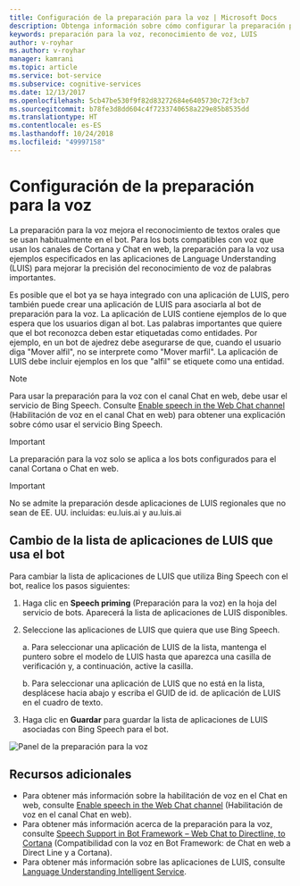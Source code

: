 ```yaml
---
title: Configuración de la preparación para la voz | Microsoft Docs
description: Obtenga información sobre cómo configurar la preparación para la voz para el servicio de bots mediante Azure Portal.
keywords: preparación para la voz, reconocimiento de voz, LUIS
author: v-royhar
ms.author: v-royhar
manager: kamrani
ms.topic: article
ms.service: bot-service
ms.subservice: cognitive-services
ms.date: 12/13/2017
ms.openlocfilehash: 5cb47be530f9f82d83272684e6405730c72f3cb7
ms.sourcegitcommit: b78fe3d8dd604c4f7233740658a229e85b8535dd
ms.translationtype: HT
ms.contentlocale: es-ES
ms.lasthandoff: 10/24/2018
ms.locfileid: "49997158"
---
```

# <a name="configure-speech-priming"></a>Configuración de la preparación para la voz

La preparación para la voz mejora el reconocimiento de textos orales que se usan habitualmente en el bot. Para los bots compatibles con voz que usan los canales de Cortana y Chat en web, la preparación para la voz usa ejemplos especificados en las aplicaciones de Language Understanding (LUIS) para mejorar la precisión del reconocimiento de voz de palabras importantes.

Es posible que el bot ya se haya integrado con una aplicación de LUIS, pero también puede crear una aplicación de LUIS para asociarla al bot de preparación para la voz. La aplicación de LUIS contiene ejemplos de lo que espera que los usuarios digan al bot. Las palabras importantes que quiere que el bot reconozca deben estar etiquetadas como entidades. Por ejemplo, en un bot de ajedrez debe asegurarse de que, cuando el usuario diga "Mover alfil", no se interprete como "Mover marfil". La aplicación de LUIS debe incluir ejemplos en los que "alfil" se etiquete como una entidad.

> [!NOTE]
> Para usar la preparación para la voz con el canal Chat en web, debe usar el servicio de Bing Speech. Consulte [Enable speech in the Web Chat channel](~/bot-service-channel-connect-webchat-speech.md) (Habilitación de voz en el canal Chat en web) para obtener una explicación sobre cómo usar el servicio Bing Speech.

> [!IMPORTANT]
> La preparación para la voz solo se aplica a los bots configurados para el canal Cortana o Chat en web.

> [!IMPORTANT]
> No se admite la preparación desde aplicaciones de LUIS regionales que no sean de EE. UU. incluidas: eu.luis.ai y au.luis.ai

## <a name="change-the-list-of-luis-apps-your-bot-uses"></a>Cambio de la lista de aplicaciones de LUIS que usa el bot

Para cambiar la lista de aplicaciones de LUIS que utiliza Bing Speech con el bot, realice los pasos siguientes:

1. Haga clic en **Speech priming** (Preparación para la voz) en la hoja del servicio de bots. Aparecerá la lista de aplicaciones de LUIS disponibles.
2. Seleccione las aplicaciones de LUIS que quiera que use Bing Speech.
 
    a. Para seleccionar una aplicación de LUIS de la lista, mantenga el puntero sobre el modelo de LUIS hasta que aparezca una casilla de verificación y, a continuación, active la casilla.
     
    b. Para seleccionar una aplicación de LUIS que no está en la lista, desplácese hacia abajo y escriba el GUID de id. de aplicación de LUIS en el cuadro de texto.
     
3. Haga clic en **Guardar** para guardar la lista de aplicaciones de LUIS asociadas con Bing Speech para el bot.

![Panel de la preparación para la voz](~/media/bot-service-manage-speech-priming/speech-priming.png)

## <a name="additional-resources"></a>Recursos adicionales

- Para obtener más información sobre la habilitación de voz en el Chat en web, consulte [Enable speech in the Web Chat channel](~/bot-service-channel-connect-webchat-speech.md) (Habilitación de voz en el canal Chat en web).
- Para obtener más información acerca de la preparación para la voz, consulte [Speech Support in Bot Framework – Web Chat to Directline, to Cortana](https://blog.botframework.com/2017/06/26/Speech-To-Text/) (Compatibilidad con la voz en Bot Framework: de Chat en web a Direct Line y a Cortana).
- Para obtener más información sobre las aplicaciones de LUIS, consulte [Language Understanding Intelligent Service](https://www.luis.ai).
